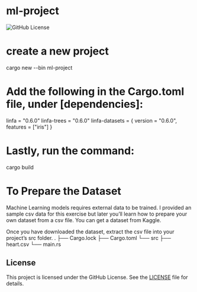 # ml-project
![GitHub License](https://img.shields.io/github/license/0rlych1kk4/ml-project)

# create a new project
  cargo new --bin ml-project
#
# Add the following in the Cargo.toml file, under [dependencies]:
  linfa = "0.6.0"
  linfa-trees = "0.6.0"
  linfa-datasets = { version = "0.6.0", features = ["iris"] }
#
# Lastly, run the command:
  cargo build
 
# To Prepare the Dataset
Machine Learning models requires external data to be trained. I provided an sample csv data for this exercise but later you’ll          learn how to prepare your own dataset from a csv file.
You can get a dataset from Kaggle.

Once you have downloaded the dataset, extract the csv file into your project’s src folder.
.
├── Cargo.lock
├── Cargo.toml
└── src
    ├── heart.csv
    └── main.rs

## License
This project is licensed under the GitHub License. See the [LICENSE](LICENSE) file for details.
